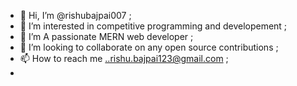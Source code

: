 - 👋 Hi, I’m @rishubajpai007 ;
- 👀 I’m interested in competitive programming and developement ;
- 🌱 I’m A passionate MERN web developer ;
- 💞️ I’m looking to collaborate on any open source contributions ;
- 📫 How to reach me ..rishu.bajpai123@gmail.com ;
- 

<!---
rishubajpai007/rishubajpai007 is a ✨ special ✨ repository because its `README.md` (this file) appears on your GitHub profile.
You can click the Preview link to take a look at your changes.
--->
